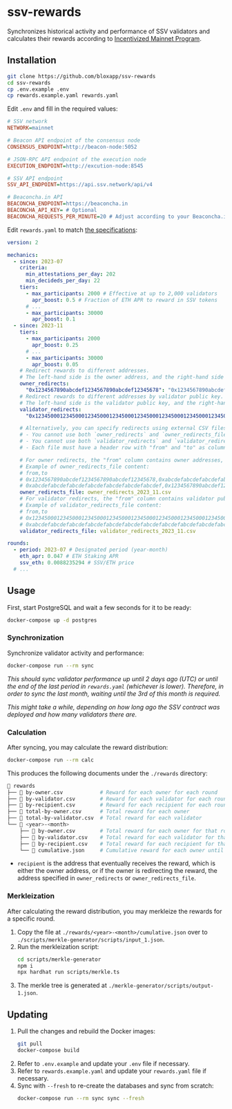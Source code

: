 # ssv-rewards

Synchronizes historical activity and performance of SSV validators and calculates their rewards according to [Incentivized Mainnet Program](https://docs.google.com/document/d/1pcr8QVcq9eZfiOJGrm5OsE9JAqdQy1F8Svv1xgecjNY).

## Installation

```bash
git clone https://github.com/bloxapp/ssv-rewards
cd ssv-rewards
cp .env.example .env
cp rewards.example.yaml rewards.yaml
```

Edit `.env` and fill in the required values:

```ini
# SSV network
NETWORK=mainnet

# Beacon API endpoint of the consensus node
CONSENSUS_ENDPOINT=http://beacon-node:5052

# JSON-RPC API endpoint of the execution node
EXECUTION_ENDPOINT=http://excution-node:8545

# SSV API endpoint
SSV_API_ENDPOINT=https://api.ssv.network/api/v4

# Beaconcha.in API
BEACONCHA_ENDPOINT=https://beaconcha.in
BEACONCHA_API_KEY= # Optional
BEACONCHA_REQUESTS_PER_MINUTE=20 # Adjust according to your Beaconcha.in API plan
```

Edit `rewards.yaml` to match [the specifications](https://docs.google.com/document/d/1pcr8QVcq9eZfiOJGrm5OsE9JAqdQy1F8Svv1xgecjNY):

```yaml
version: 2

mechanics:
  - since: 2023-07
    criteria:
      min_attestations_per_day: 202
      min_decideds_per_day: 22    
    tiers:
      - max_participants: 2000 # Effective at up to 2,000 validators
        apr_boost: 0.5 # Fraction of ETH APR to reward in SSV tokens
      # ...
      - max_participants: 30000
        apr_boost: 0.1
  - since: 2023-11
    tiers:
      - max_participants: 2000
        apr_boost: 0.25
      # ...
      - max_participants: 30000
        apr_boost: 0.05
    # Redirect rewards to different addresses.
    # The left-hand side is the owner address, and the right-hand side is the reward recipient address.
    owner_redirects:
      "0x1234567890abcdef1234567890abcdef12345678": "0x1234567890abcdef1234567890abcdef12345678"
    # Redirect rewards to different addresses by validator public key.
    # The left-hand side is the validator public key, and the right-hand side is the reward recipient address.
    validator_redirects:
      "0x1234500012345000123450001234500012345000123450001234500012345000123450001234500012345000123450001234": "0x1234567890abcdef1234567890abcdef12345678"

    # Alternatively, you can specify redirects using external CSV files:
    # - You cannot use both `owner_redirects` and `owner_redirects_file` simultaneously. Choose one method.
    # - You cannot use both `validator_redirects` and `validator_redirects_file` simultaneously. Choose one method.
    # - Each file must have a header row with "from" and "to" as column names.

    # For owner redirects, the "from" column contains owner addresses, and the "to" column contains recipient addresses.
    # Example of owner_redirects_file content:
    # from,to
    # 0x1234567890abcdef1234567890abcdef12345678,0xabcdefabcdefabcdefabcdefabcdefabcdefabcdef
    # 0xabcdefabcdefabcdefabcdefabcdefabcdefabcdef,0x1234567890abcdef1234567890abcdef12345678
    owner_redirects_file: owner_redirects_2023_11.csv
    # For validator redirects, the "from" column contains validator public keys, and the "to" column contains recipient addresses.
    # Example of validator_redirects_file content:
    # from,to
    # 0x1234500012345000123450001234500012345000123450001234500012345000123450001234500012345000123450001234,0x1234567890abcdef1234567890abcdef12345678
    # 0xabcdefabcdefabcdefabcdefabcdefabcdefabcdefabcdefabcdefabcdefabcdefabcdefabcdefabcdefabcdefabcdefabcdef,0xabcdefabcdefabcdefabcdefabcdefabcdefabcdefabcdef
    validator_redirects_file: validator_redirects_2023_11.csv

rounds:
  - period: 2023-07 # Designated period (year-month)
    eth_apr: 0.047 # ETH Staking APR
    ssv_eth: 0.0088235294 # SSV/ETH price
  # ...
```

## Usage

First, start PostgreSQL and wait a few seconds for it to be ready:

```bash
docker-compose up -d postgres
```

### Synchronization

Synchronize validator activity and performance:

```bash
docker-compose run --rm sync
```

_This should sync validator performance up until 2 days ago (UTC) or until the end of the last period in `rewards.yaml` (whichever is lower). Therefore, in order to sync the last month, waiting until the 3rd of this month is required._

_This might take a while, depending on how long ago the SSV contract was deployed and how many validators there are._

### Calculation

After syncing, you may calculate the reward distribution:

```bash
docker-compose run --rm calc
```

This produces the following documents under the `./rewards` directory:

```bash
📂 rewards
├── 📄 by-owner.csv            # Reward for each owner for each round
├── 📄 by-validator.csv        # Reward for each validator for each round
├── 📄 by-recipient.csv        # Reward for each recipient for each round
├── 📄 total-by-owner.csv      # Total reward for each owner
├── 📄 total-by-validator.csv  # Total reward for each validator
└── 📂 <year>-<month>
    ├── 📄 by-owner.csv        # Total reward for each owner for that round
    ├── 📄 by-validator.csv    # Total reward for each validator for that round
    ├── 📄 by-recipient.csv    # Total reward for each recipient for that round
    └── 📄 cumulative.json     # Cumulative reward for each owner until and including that round
```

- `recipient` is the address that eventually receives the reward, which is either the owner address, or if the owner is redirecting the reward, the address specified in `owner_redirects` or `owner_redirects_file`.

### Merkleization

After calculating the reward distribution, you may merkleize the rewards for a specific round.

1. Copy the file at `./rewards/<year>-<month>/cumulative.json` over to `./scripts/merkle-generator/scripts/input_1.json`.
2. Run the merkleization script:
   ```bash
   cd scripts/merkle-generator
   npm i
   npx hardhat run scripts/merkle.ts
   ```
3. The merkle tree is generated at `./merkle-generator/scripts/output-1.json`.

## Updating

1. Pull the changes and rebuild the Docker images:
   ```bash
   git pull
   docker-compose build
   ```
2. Refer to `.env.example` and update your `.env` file if necessary.
3. Refer to `rewards.example.yaml` and update your `rewards.yaml` file if necessary.
4. Sync with `--fresh` to re-create the databases and sync from scratch:
   ```bash
   docker-compose run --rm sync sync --fresh
   ```
